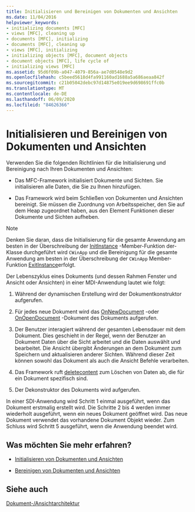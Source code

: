 ```yaml
---
title: Initialisieren und Bereinigen von Dokumenten und Ansichten
ms.date: 11/04/2016
helpviewer_keywords:
- initializing documents [MFC]
- views [MFC], cleaning up
- documents [MFC], initializing
- documents [MFC], cleaning up
- views [MFC], initializing
- initializing objects [MFC], document objects
- document objects [MFC], life cycle of
- initializing views [MFC]
ms.assetid: 95d6f09b-a047-4079-856a-ae7d0548e9d2
ms.openlocfilehash: c5beed5618d4fa991160ad1688a5a686aeaa842f
ms.sourcegitcommit: c21b05042debc97d14875e019ee9d698691ffc0b
ms.translationtype: MT
ms.contentlocale: de-DE
ms.lasthandoff: 06/09/2020
ms.locfileid: "84626366"
---
```

# <a name="initializing-and-cleaning-up-documents-and-views"></a>Initialisieren und Bereinigen von Dokumenten und Ansichten

Verwenden Sie die folgenden Richtlinien für die Initialisierung und Bereinigung nach Ihren Dokumenten und Ansichten:

- Das MFC-Framework initialisiert Dokumente und Sichten. Sie initialisieren alle Daten, die Sie zu Ihnen hinzufügen.

- Das Framework wird beim Schließen von Dokumenten und Ansichten bereinigt. Sie müssen die Zuordnung von Arbeitsspeicher, den Sie auf dem Heap zugeordnet haben, aus den Element Funktionen dieser Dokumente und Sichten aufheben.

> [!NOTE]
> Denken Sie daran, dass die Initialisierung für die gesamte Anwendung am besten in der Überschreibung der [InitInstance](reference/cwinapp-class.md#initinstance) -Member-Funktion der-Klasse durchgeführt wird `CWinApp` und die Bereinigung für die gesamte Anwendung am besten in der Überschreibung der `CWinApp` Member-Funktion [ExitInstance](reference/cwinapp-class.md#exitinstance)erfolgt.

Der Lebenszyklus eines Dokuments (und dessen Rahmen Fenster und Ansicht oder Ansichten) in einer MDI-Anwendung lautet wie folgt:

1. Während der dynamischen Erstellung wird der Dokumentkonstruktor aufgerufen.

1. Für jedes neue Dokument wird das [OnNewDocument](reference/cdocument-class.md#onnewdocument) -oder [OnOpenDocument](reference/cdocument-class.md#onopendocument) -Dokument des Dokuments aufgerufen.

1. Der Benutzer interagiert während der gesamten Lebensdauer mit dem Dokument. Dies geschieht in der Regel, wenn der Benutzer an Dokument Daten über die Sicht arbeitet und die Daten auswählt und bearbeitet. Die Ansicht übergibt Änderungen an dem Dokument zum Speichern und aktualisieren anderer Sichten. Während dieser Zeit können sowohl das Dokument als auch die Ansicht Befehle verarbeiten.

1. Das Framework ruft [deletecontent](reference/cdocument-class.md#deletecontents) zum Löschen von Daten ab, die für ein Dokument spezifisch sind.

1. Der Dekonstruktor des Dokuments wird aufgerufen.

In einer SDI-Anwendung wird Schritt 1 einmal ausgeführt, wenn das Dokument erstmalig erstellt wird. Die Schritte 2 bis 4 werden immer wiederholt ausgeführt, wenn ein neues Dokument geöffnet wird. Das neue Dokument verwendet das vorhandene Dokument Objekt wieder. Zum Schluss wird Schritt 5 ausgeführt, wenn die Anwendung beendet wird.

## <a name="what-do-you-want-to-know-more-about"></a>Was möchten Sie mehr erfahren?

- [Initialisieren von Dokumenten und Ansichten](initializing-documents-and-views.md)

- [Bereinigen von Dokumenten und Ansichten](cleaning-up-documents-and-views.md)

## <a name="see-also"></a>Siehe auch

[Dokument-/Ansichtarchitektur](document-view-architecture.md)
